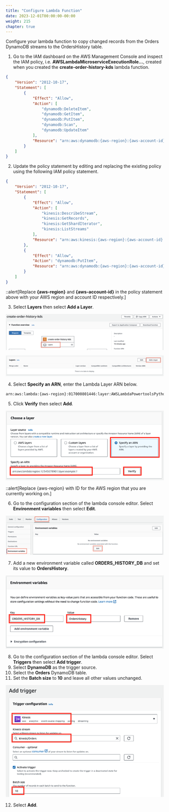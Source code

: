 ```yaml
---
title: "Configure Lambda Function"
date: 2023-12-01T00:00:00-00:00
weight: 215
chapter: true
---
```


Configure your lambda function to copy changed records from the Orders DynamoDB streams to the OrdersHistory table.

1. Go to the IAM dashboard on the AWS Management Console and inspect the IAM policy, i.e. **AWSLambdaMicroserviceExecutionRole...**, created when you created the **create-order-history-kds** lambda function.

```json
{
    "Version": "2012-10-17",
    "Statement": [
        {
            "Effect": "Allow",
            "Action": [
                "dynamodb:DeleteItem",
                "dynamodb:GetItem",
                "dynamodb:PutItem",
                "dynamodb:Scan",
                "dynamodb:UpdateItem"
            ],
            "Resource": "arn:aws:dynamodb:{aws-region}:{aws-account-id}:table/*"
        }
    ]
}
```

2. Update the policy statement by editing and replacing the existing policy using the following IAM policy statement. 

```json
{
    "Version": "2012-10-17",
    "Statement": [
        {
            "Effect": "Allow",
            "Action": [
                "kinesis:DescribeStream",
                "kinesis:GetRecords",
                "kinesis:GetShardIterator",
                "kinesis:ListStreams"
            ],
            "Resource": "arn:aws:kinesis:{aws-region}:{aws-account-id}:stream/Orders"
        },
        {
            "Effect": "Allow",
            "Action": "dynamodb:PutItem",
            "Resource": "arn:aws:dynamodb:{aws-region}:{aws-account-id}:table/OrdersHistory"
        }
    ]
}
```

::alert[Replace **{aws-region}** and **{aws-account-id}** in the policy statement above with your AWS region and account ID respectively.]

3. Select **Layers** then select **Add a Layer**.

![AWS Lambda function console](/static/images/change-data-capture/ex2/select-layer.png)

![AWS Lambda function console](/static/images/change-data-capture/ex2/add-layer.png)

4. Select **Specify an ARN**, enter the Lambda Layer ARN below.

```bash
arn:aws:lambda:{aws-region}:017000801446:layer:AWSLambdaPowertoolsPythonV2:58
```

5. Click **Verify** then select **Add**. 

![AWS Lambda function console](/static/images/change-data-capture/ex1/specify-layer.png)

::alert[Replace {aws-region} with ID for the AWS region that you are currently working on.]

6. Go to the configuration section of the lambda console editor. Select **Environment variables** then select **Edit**.

![AWS Lambda function console](/static/images/change-data-capture/ex1/edit-env-var.png) 

7. Add a new environment variable called **ORDERS_HISTORY_DB** and set its value to **OrdersHistory**.

![AWS Lambda function console](/static/images/change-data-capture/ex1/new-env-var.png) 

8. Go to the configuration section of the lambda console editor. Select **Triggers** then select **Add trigger**.
9. Select **DynamoDB** as the trigger source.
10. Select the **Orders** DynamoDB table.
11. Set the **Batch size** to **10** and leave all other values unchanged.

![AWS Lambda function console](/static/images/change-data-capture/ex2/trigger.png) 

12. Select **Add**.
